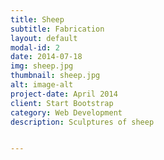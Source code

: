 ```yaml
---
title: Sheep
subtitle: Fabrication
layout: default
modal-id: 2
date: 2014-07-18
img: sheep.jpg
thumbnail: sheep.jpg
alt: image-alt
project-date: April 2014
client: Start Bootstrap
category: Web Development
description: Sculptures of sheep


---
```

